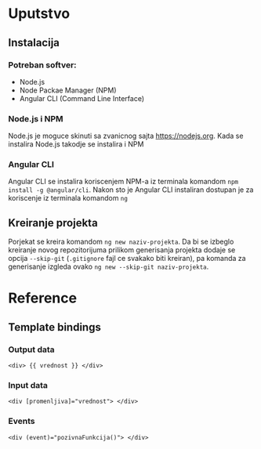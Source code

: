 # Uputstvo

## Instalacija

### Potreban softver:
- Node.js
- Node Packae Manager (NPM)
- Angular CLI (Command Line Interface)

### Node.js i NPM
Node.js je moguce skinuti sa zvanicnog sajta https://nodejs.org. Kada se instalira Node.js takodje se instalira i NPM

### Angular CLI
Angular CLI se instalira koriscenjem NPM-a iz terminala komandom `npm install -g @angular/cli`.
Nakon sto je Angular CLI instaliran dostupan je za koriscenje iz terminala komandom `ng`

## Kreiranje projekta

Porjekat se kreira komandom `ng new naziv-projekta`. Da bi se izbeglo kreiranje novog repozitorijuma prilikom generisanja projekta dodaje se opcija `--skip-git` (`.gitignore` fajl ce svakako biti kreiran), pa komanda za generisanje izgleda ovako `ng new --skip-git naziv-projekta`.

# Reference

## Template bindings

### Output data
`<div> {{ vrednost }} </div>`

### Input data
`<div [promenljiva]="vrednost"> </div>`

### Events
`<div (event)="pozivnaFunkcija()"> </div>`





